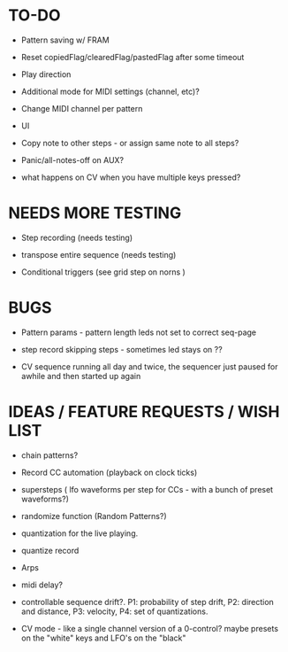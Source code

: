 # TO-DO 

* Pattern saving w/ FRAM

* Reset copiedFlag/clearedFlag/pastedFlag after some timeout

* Play direction

* Additional mode for MIDI settings (channel, etc)?

* Change MIDI channel per pattern  

* UI

* Copy note to other steps - or assign same note to all steps?

* Panic/all-notes-off on AUX?

* what happens on CV when you have multiple keys pressed?


# NEEDS MORE TESTING

* Step recording (needs testing)
 
* transpose entire sequence (needs testing)

* Conditional triggers (see grid step on norns )


# BUGS

* Pattern params - pattern length leds not set to correct seq-page

* step record skipping steps - sometimes led stays on ??

* CV sequence running all day and twice, the sequencer just paused for awhile and then started up again


# IDEAS / FEATURE REQUESTS / WISH LIST

* chain patterns?

* Record CC automation (playback on clock ticks)

* supersteps ( lfo waveforms per step for CCs - with a bunch of preset waveforms?)

* randomize function (Random Patterns?)

* quantization for the live playing.

* quantize record 

* Arps

* midi delay?

* controllable sequence drift?. P1: probability of step drift, P2: direction and distance, P3: velocity, P4: set of quantizations.

* CV mode - like a single channel version of a 0-control? maybe presets on the "white" keys and LFO's on the "black" 


  